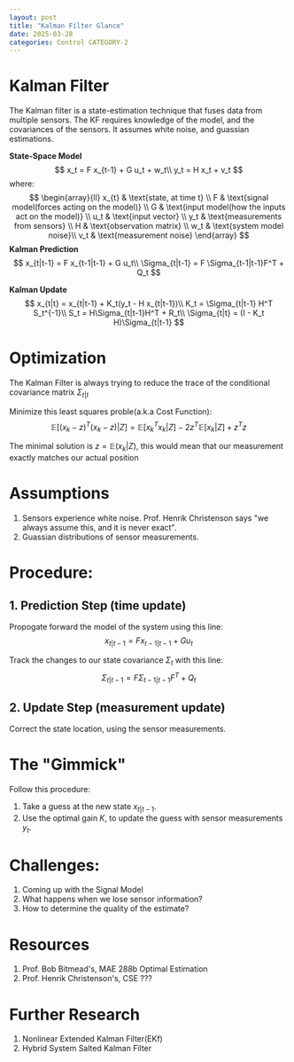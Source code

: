 ```yaml
---
layout: post
title: "Kalman Filter Glance"
date: 2025-03-28
categories: Control CATEGORY-2
---
```


# Kalman Filter

The Kalman filter is a state-estimation technique that fuses data from multiple sensors. The KF requires knowledge of the model, and the covariances of the sensors. It assumes white noise, and guassian estimations.

**State-Space Model**
$$
 x_t = F x_{t-1} + G u_t + w_t\\
 y_t = H x_t + v_t
$$
where:
$$
\begin{array}{ll}
x_{t} & \text{state, at time t} \\
F & \text{signal model(forces acting on the model)} \\
G & \text{input model(how the inputs act on the model)} \\
u_t & \text{input vector} \\
y_t & \text{measurements from sensors} \\
H & \text{observation matrix} \\
w_t & \text{system model noise}\\
v_t & \text{measurement noise}
\end{array}
$$
**Kalman Prediction**
$$
x_{t|t-1} = F x_{t-1|t-1} + G u_t\\
\Sigma_{t|t-1} = F \Sigma_{t-1|t-1}F^T + Q_t
$$

**Kalman Update**
$$
x_{t|t} = x_{t|t-1} + K_t(y_t - H x_{t|t-1})\\
K_t = \Sigma_{t|t-1} H^T S_t^{-1}\\
S_t = H\Sigma_{t|t-1}H^T + R_t\\
\Sigma_{t|t} = (I - K_t H)\Sigma_{t|t-1}
$$




# Optimization
The Kalman Filter is always trying to reduce the trace of the conditional covariance matrix $\Sigma_{t|t}$

Minimize this least squares proble(a.k.a Cost Function):
$$
\mathbb{E}[(x_k - z)^T(x_k-z)|Z] = \mathbb{E}[x_k^Tx_k|Z] - 2z^T\mathbb{E}[x_k|Z] + z^Tz
$$

The minimal solution is $z = \mathbb{E}(x_k|Z)$, this would mean that our measurement exactly matches our actual position

# Assumptions
1. Sensors experience white noise. Prof. Henrik Christenson says "we always assume this, and it is never exact".
2. Guassian distributions of sensor measurements.

# Procedure:
## 1. Prediction Step (time update)
Propogate forward the model of the system using this line:
$$
x_{t|t-1} = F x_{t-1|t-1} + G u_t
$$

Track the changes to our state covariance $\Sigma_t$ with this line:
$$
\Sigma_{t|t-1} = F \Sigma_{t-1|t-1}F^T + Q_t
$$

## 2. Update Step (measurement update)
Correct the state location, using the sensor measurements.

# The "Gimmick"

Follow this procedure:
1. Take a guess at the new state $x_{t|t-1}$.
2. Use the optimal gain $K$, to update the guess with sensor measurements $y_{t}$.



# Challenges:
1. Coming up with the Signal Model
2. What happens when we lose sensor information?
3. How to determine the quality of the estimate?

# Resources
1. Prof. Bob Bitmead's, MAE 288b Optimal Estimation
2. Prof. Henrik Christenson's, CSE ??? 

# Further Research
1. Nonlinear Extended Kalman Filter(EKf)
2. Hybrid System Salted Kalman Filter
